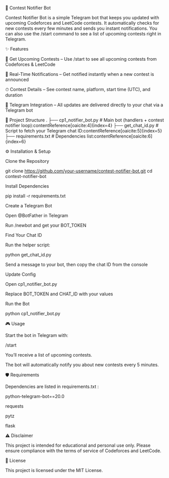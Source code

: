 🤖 Contest Notifier Bot

Contest Notifier Bot is a simple Telegram bot that keeps you updated with upcoming Codeforces and LeetCode contests. It automatically checks for new contests every few minutes and sends you instant notifications. You can also use the /start command to see a list of upcoming contests right in Telegram.

✨ Features

📅 Get Upcoming Contests – Use /start to see all upcoming contests from Codeforces & LeetCode

🔔 Real-Time Notifications – Get notified instantly when a new contest is announced

⏱ Contest Details – See contest name, platform, start time (UTC), and duration

💬 Telegram Integration – All updates are delivered directly to your chat via a Telegram bot

📂 Project Structure
.
├── cp1_notifier_bot.py   # Main bot (handlers + contest notifier loop):contentReference[oaicite:4]{index=4}
├── get_chat_id.py        # Script to fetch your Telegram chat ID:contentReference[oaicite:5]{index=5}
├── requirements.txt      # Dependencies list:contentReference[oaicite:6]{index=6}

⚙️ Installation & Setup

Clone the Repository

git clone https://github.com/your-username/contest-notifier-bot.git
cd contest-notifier-bot


Install Dependencies

pip install -r requirements.txt


Create a Telegram Bot

Open @BotFather
 in Telegram

Run /newbot and get your BOT_TOKEN

Find Your Chat ID

Run the helper script:

python get_chat_id.py


Send a message to your bot, then copy the chat ID from the console

Update Config

Open cp1_notifier_bot.py

Replace BOT_TOKEN and CHAT_ID with your values

Run the Bot

python cp1_notifier_bot.py

🎮 Usage

Start the bot in Telegram with:

/start


You’ll receive a list of upcoming contests.

The bot will automatically notify you about new contests every 5 minutes.

🛡 Requirements

Dependencies are listed in requirements.txt
:

python-telegram-bot==20.0

requests

pytz

flask

⚠️ Disclaimer

This project is intended for educational and personal use only.
Please ensure compliance with the terms of service of Codeforces and LeetCode.

📜 License

This project is licensed under the MIT License.
